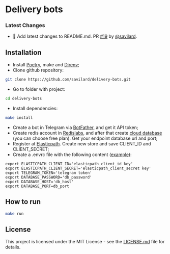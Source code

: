 # Delivery bots

### Latest Changes

* :memo: Add latest changes to README.md. PR [#19](https://github.com/savilard/delivery-bots/pull/19) by [@savilard](https://github.com/savilard).


## Installation

* Install [Poetry](https://python-poetry.org/), make and [Direnv](https://direnv.net/);
* Clone github repository:
```bash
git clone https://github.com/savilard/delivery-bots.git
```
* Go to folder with project:
```bash
cd delivery-bots
```
* Install dependencies:
```bash
make install
```
* Create a bot in Telegram via [BotFather](https://t.me/BotFather), and get it API token;
* Create redis account in [Redislabs](https://redislabs.com/), and after that create [cloud database](https://docs.redislabs.com/latest/rc/quick-setup-redis-cloud/) (you can choose free plan).
Get your endpoint database url and port;
* Register at [Elasticpath](https://www.elasticpath.com/). Create new store and save CLIENT_ID and CLIENT_SECRET;
* Create a .envrc file with the following content ([example](https://github.com/savilard/dvmn-fish-shop-bot/blob/2ae18b4d7f62c857934bc2fbee8a181e72fd9cf0/envrc.example)):
```.env
export ELASTICPATH_CLIENT_ID='elasticpath_client_id key'
export ELASTICPATH_CLIENT_SECRET='elasticpath_client_secret key'
export TELEGRAM_TOKEN='telegram token'
export DATABASE_PASSWORD='db_password'
export DATABASE_HOST='db_host'
export DATABASE_PORT=db_port
```


## How to run

```bash
make run
```


## License

This project is licensed under the MIT License - see the [LICENSE.md](https://github.com/savilard/delivery-bots/blob/main/LICENSE) file for details.
